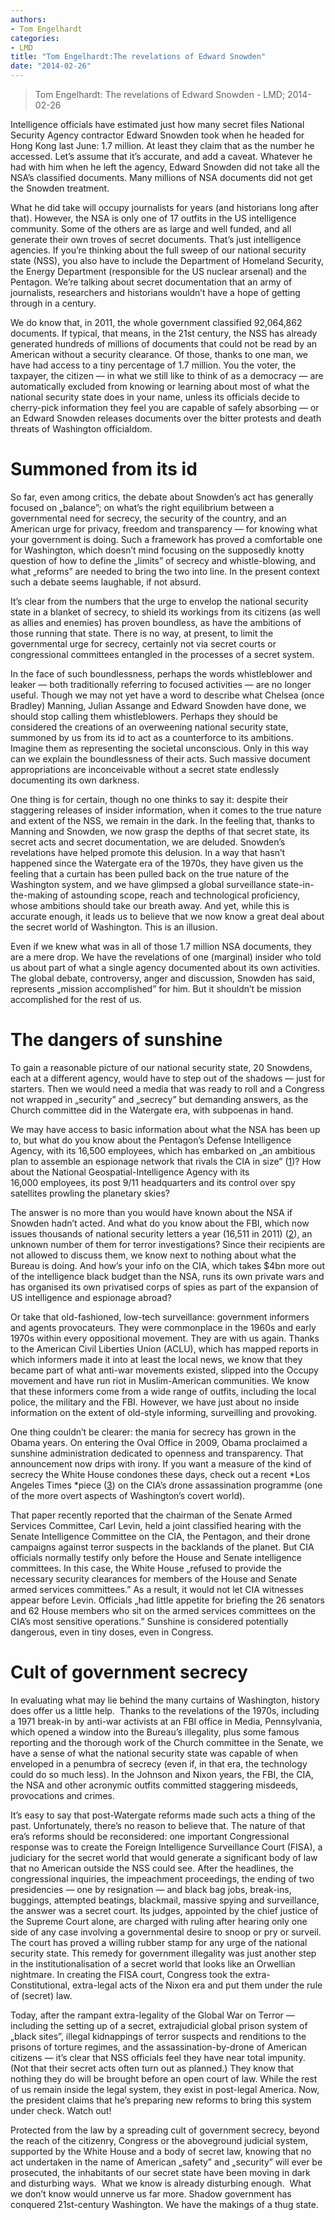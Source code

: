 ```yaml
---
authors: 
- Tom Engelhardt
categories: 
- LMD
title: "Tom Engelhardt:The revelations of Edward Snowden"
date: "2014-02-26"
---
```

> Tom Engelhardt: The revelations of Edward Snowden - LMD; 2014-02-26

Intelligence officials have estimated just how many secret files National Security Agency contractor Edward Snowden took when he headed for Hong Kong last June: 1.7 million. At least they claim that as the number he accessed. Let’s assume that it’s accurate, and add a caveat. Whatever he had with him when he left the agency, Edward Snowden did not take all the NSA’s classified documents. Many millions of NSA documents did not get the Snowden treatment.

What he did take will occupy journalists for years (and historians long after that). However, the NSA is only one of 17 outfits in the US intelligence community. Some of the others are as large and well funded, and all generate their own troves of secret documents. That’s just intelligence agencies. If you’re thinking about the full sweep of our national security state (NSS), you also have to include the Department of Homeland Security, the Energy Department (responsible for the US nuclear arsenal) and the Pentagon. We’re talking about secret documentation that an army of journalists, researchers and historians wouldn’t have a hope of getting through in a century.

We do know that, in 2011, the whole government classified 92,064,862 documents. If typical, that means, in the 21st century, the NSS has already generated hundreds of millions of documents that could not be read by an American without a security clearance. Of those, thanks to one man, we have had access to a tiny percentage of 1.7 million. You the voter, the taxpayer, the citizen — in what we still like to think of as a democracy — are automatically excluded from knowing or learning about most of what the national security state does in your name, unless its officials decide to cherry-pick information they feel you are capable of safely absorbing — or an Edward Snowden releases documents over the bitter protests and death threats of Washington officialdom.

Summoned from its id
====================

So far, even among critics, the debate about Snowden’s act has generally focused on „balance”; on what’s the right equilibrium between a governmental need for secrecy, the security of the country, and an American urge for privacy, freedom and transparency — for knowing what your government is doing. Such a framework has proved a comfortable one for Washington, which doesn’t mind focusing on the supposedly knotty question of how to define the „limits” of secrecy and whistle-blowing, and what „reforms” are needed to bring the two into line. In the present context such a debate seems laughable, if not absurd.

It’s clear from the numbers that the urge to envelop the national security state in a blanket of secrecy, to shield its workings from its citizens (as well as allies and enemies) has proven boundless, as have the ambitions of those running that state. There is no way, at present, to limit the governmental urge for secrecy, certainly not via secret courts or congressional committees entangled in the processes of a secret system.

In the face of such boundlessness, perhaps the words whistleblower and leaker — both traditionally referring to focused activities — are no longer useful. Though we may not yet have a word to describe what Chelsea (once Bradley) Manning, Julian Assange and Edward Snowden have done, we should stop calling them whistleblowers. Perhaps they should be considered the creations of an overweening national security state, summoned by us from its id to act as a counterforce to its ambitions. Imagine them as representing the societal unconscious. Only in this way can we explain the boundlessness of their acts. Such massive document appropriations are inconceivable without a secret state endlessly documenting its own darkness.

One thing is for certain, though no one thinks to say it: despite their staggering releases of insider information, when it comes to the true nature and extent of the NSS, we remain in the dark. In the feeling that, thanks to Manning and Snowden, we now grasp the depths of that secret state, its secret acts and secret documentation, we are deluded. Snowden’s revelations have helped promote this delusion. In a way that hasn’t happened since the Watergate era of the 1970s, they have given us the feeling that a curtain has been pulled back on the true nature of the Washington system, and we have glimpsed a global surveillance state-in-the-making of astounding scope, reach and technological proficiency, whose ambitions should take our breath away. And yet, while this is accurate enough, it leads us to believe that we now know a great deal about the secret world of Washington. This is an illusion.

Even if we knew what was in all of those 1.7 million NSA documents, they are a mere drop. We have the revelations of one (marginal) insider who told us about part of what a single agency documented about its own activities. The global debate, controversy, anger and discussion, Snowden has said, represents „mission accomplished” for him. But it shouldn’t be mission accomplished for the rest of us.

The dangers of sunshine
=======================

To gain a reasonable picture of our national security state, 20 Snowdens, each at a different agency, would have to step out of the shadows — just for starters. Then we would need a media that was ready to roll and a Congress not wrapped in „security” and „secrecy” but demanding answers, as the Church committee did in the Watergate era, with subpoenas in hand.

We may have access to basic information about what the NSA has been up to, but what do you know about the Pentagon’s Defense Intelligence Agency, with its 16,500 employees, which has embarked on „an ambitious plan to assemble an espionage network that rivals the CIA in size” ([1](http://mondediplo.com/2014/03/12state#nb1))? How about the National Geospatial-Intelligence Agency with its 16,000 employees, its post 9/11 headquarters and its control over spy satellites prowling the planetary skies?

The answer is no more than you would have known about the NSA if Snowden hadn’t acted. And what do you know about the FBI, which now issues thousands of national security letters a year (16,511 in 2011) ([2](http://mondediplo.com/2014/03/12state#nb2)), an unknown number of them for terror investigations? Since their recipients are not allowed to discuss them, we know next to nothing about what the Bureau is doing. And how’s your info on the CIA, which takes \$4bn more out of the intelligence black budget than the NSA, runs its own private wars and has organised its own privatised corps of spies as part of the expansion of US intelligence and espionage abroad?

Or take that old-fashioned, low-tech surveillance: government informers and agents provocateurs. They were commonplace in the 1960s and early 1970s within every oppositional movement. They are with us again. Thanks to the American Civil Liberties Union (ACLU), which has mapped reports in which informers made it into at least the local news, we know that they became part of what anti-war movements existed, slipped into the Occupy movement and have run riot in Muslim-American communities. We know that these informers come from a wide range of outfits, including the local police, the military and the FBI. However, we have just about no inside information on the extent of old-style informing, surveilling and provoking.

One thing couldn’t be clearer: the mania for secrecy has grown in the Obama years. On entering the Oval Office in 2009, Obama proclaimed a sunshine administration dedicated to openness and transparency. That announcement now drips with irony. If you want a measure of the kind of secrecy the White House condones these days, check out a recent *Los Angeles Times *piece ([3](http://mondediplo.com/2014/03/12state#nb3)) on the CIA’s drone assassination programme (one of the more overt aspects of Washington’s covert world).

That paper recently reported that the chairman of the Senate Armed Services Committee, Carl Levin, held a joint classified hearing with the Senate Intelligence Committee on the CIA, the Pentagon, and their drone campaigns against terror suspects in the backlands of the planet. But CIA officials normally testify only before the House and Senate intelligence committees. In this case, the White House „refused to provide the necessary security clearances for members of the House and Senate armed services committees.” As a result, it would not let CIA witnesses appear before Levin. Officials „had little appetite for briefing the 26 senators and 62 House members who sit on the armed services committees on the CIA’s most sensitive operations.” Sunshine is considered potentially dangerous, even in tiny doses, even in Congress.

Cult of government secrecy
==========================

In evaluating what may lie behind the many curtains of Washington, history does offer us a little help.  Thanks to the revelations of the 1970s, including a 1971 break-in by anti-war activists at an FBI office in Media, Pennsylvania, which opened a window into the Bureau’s illegality, plus some famous reporting and the thorough work of the Church committee in the Senate, we have a sense of what the national security state was capable of when enveloped in a penumbra of secrecy (even if, in that era, the technology could do so much less). In the Johnson and Nixon years, the FBI, the CIA, the NSA and other acronymic outfits committed staggering misdeeds, provocations and crimes.

It’s easy to say that post-Watergate reforms made such acts a thing of the past. Unfortunately, there’s no reason to believe that. The nature of that era’s reforms should be reconsidered: one important Congressional response was to create the Foreign Intelligence Surveillance Court (FISA), a judiciary for the secret world that would generate a significant body of law that no American outside the NSS could see. After the headlines, the congressional inquiries, the impeachment proceedings, the ending of two presidencies — one by resignation — and black bag jobs, break-ins, buggings, attempted beatings, blackmail, massive spying and surveillance, the answer was a secret court. Its judges, appointed by the chief justice of the Supreme Court alone, are charged with ruling after hearing only one side of any case involving a governmental desire to snoop or pry or surveil. The court has proved a willing rubber stamp for any urge of the national security state. This remedy for government illegality was just another step in the institutionalisation of a secret world that looks like an Orwellian nightmare. In creating the FISA court, Congress took the extra-Constitutional, extra-legal acts of the Nixon era and put them under the rule of (secret) law.

Today, after the rampant extra-legality of the Global War on Terror — including the setting up of a secret, extrajudicial global prison system of „black sites”, illegal kidnappings of terror suspects and renditions to the prisons of torture regimes, and the assassination-by-drone of American citizens — it’s clear that NSS officials feel they have near total impunity. (Not that their secret acts often turn out as planned.) They know that nothing they do will be brought before an open court of law. While the rest of us remain inside the legal system, they exist in post-legal America. Now, the president claims that he’s preparing new reforms to bring this system under check. Watch out!

Protected from the law by a spreading cult of government secrecy, beyond the reach of the citizenry, Congress or the aboveground judicial system, supported by the White House and a body of secret law, knowing that no act undertaken in the name of American „safety” and „security” will ever be prosecuted, the inhabitants of our secret state have been moving in dark and disturbing ways.  What we know is already disturbing enough.  What we don’t know would unnerve us far more. Shadow government has conquered 21st-century Washington. We have the makings of a thug state.
